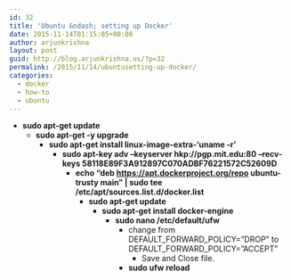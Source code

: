 ```yaml
---
id: 32
title: 'Ubuntu &ndash; setting up Docker'
date: 2015-11-14T01:15:05+00:00
author: arjunkrishna
layout: post
guid: http://blog.arjunkrishna.us/?p=32
permalink: /2015/11/14/ubuntusetting-up-docker/
categories:
  - docker
  - how-to
  - ubuntu
---
```

  * **sudo apt-get update** 
      * **sudo apt-get -y upgrade** 
          * **sudo apt-get install linux-image-extra-&#8216;uname -r&#8217;** 
              * **sudo apt-key adv &#8211;keyserver hkp://pgp.mit.edu:80 &#8211;recv-keys 58118E89F3A912897C070ADBF76221572C52609D** 
                  * **echo &#8220;deb https://apt.dockerproject.org/repo ubuntu-trusty main&#8221; | sudo tee /etc/apt/sources.list.d/docker.list** 
                      * **sudo apt-get update** 
                          * **sudo apt-get install docker-engine** 
                              * **sudo nano /etc/default/ufw** 
                                  * change from DEFAULT\_FORWARD\_POLICY=&#8221;DROP&#8221; to DEFAULT\_FORWARD\_POLICY=&#8221;ACCEPT&#8221; 
                                      * Save and Close file. </ul> 
                                      * **sudo ufw reload** </ul>